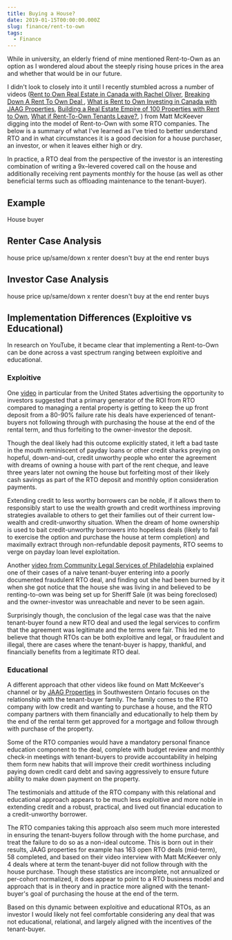 ```yaml
---
title: Buying a House?
date: 2019-01-15T00:00:00.000Z
slug: finance/rent-to-own
tags:
  - Finance
---
```


While in university, an elderly friend of mine mentioned Rent-to-Own as an option as I wondered aloud about the steeply rising house prices in the area and whether that would be in our future.

I didn't look to closely into it until I recently stumbled across a number of videos ([Rent to Own Real Estate in Canada with Rachel Oliver](https://youtu.be/OUTtUdStlUM), [Breaking Down A Rent To Own Deal
](https://youtu.be/ba761agE1ek), [What is Rent to Own Investing in Canada with JAAG Properties](https://youtu.be/VV5Io0kSqtc), [Building a Real Estate Empire of 100 Properties with Rent to Own](https://youtu.be/KJTVvzr_Zd8), [What if Rent-To-Own Tenants Leave?](https://youtu.be/BrI9EtoQquY), ) from Matt McKeever digging into the model of Rent-to-Own with some RTO companies. The below is a summary of what I've learned as I've tried to better understand RTO and in what circumstances it is a good decision for a house purchaser, an investor, or when it leaves either high or dry.

In practice, a RTO deal from the perspective of the investor is an interesting combination of writing a 9x–levered covered call on the house and additionally receiving rent payments monthly for the house (as well as other beneficial terms such as offloading maintenance to the tenant-buyer).

## Example

House buyer

## Renter Case Analysis

house price up/same/down
x
renter doesn't buy at the end
renter buys

## Investor Case Analysis

house price up/same/down
x
renter doesn't buy at the end
renter buys

## Implementation Differences (Exploitive vs Educational)

In research on YouTube, it became clear that implementing a Rent-to-Own can be done across a vast spectrum ranging between exploitive and educational.

### Exploitive

One [video](https://youtu.be/q1s_FU_qX38) in particular from the United States advertising the opportunity to investors suggested that a primary generator of the ROI from RTO compared to managing a rental property is getting to keep the up front deposit from a 80-90% failure rate his deals have experienced of tenant-buyers not following through with purchasing the house at the end of the rental term, and thus forfeiting to the owner-investor the deposit.

Though the deal likely had this outcome explicitly stated, it left a bad taste in the mouth reminiscent of payday loans or other credit sharks preying on hopeful, down-and-out, credit unworthy people who enter the agreement with dreams of owning a house with part of the rent cheque, and leave three years later not owning the house but forfeiting most of their likely cash savings as part of the RTO deposit and monthly option consideration payments.

Extending credit to less worthy borrowers can be noble, if it allows them to responsibly start to use the wealth growth and credit worthiness improving strategies available to others to get their families out of their current low-wealth and credit-unworthy situation. When the dream of home ownership is used to bait credit-unworthy borrowers into hopeless deals (likely to fail to exercise the option and purchase the house at term completion) and maximally extract through non-refundable deposit payments, RTO seems to verge on payday loan level exploitation.

Another [video from Community Legal Services of Philadelphia](https://youtu.be/BBoAkglLM0I) explained one of their cases of a naive tenant-buyer entering into a poorly documented fraudulent RTO deal, and finding out she had been burned by it when she got notice that the house she was living in and believed to be renting-to-own was being set up for Sheriff Sale (it was being foreclosed) and the owner-investor was unreachable and never to be seen again.

Surprisingly though, the conclusion of the legal case was that the naive tenant-buyer found a new RTO deal and used the legal services to confirm that the agreement was legitimate and the terms were fair. This led me to believe that though RTOs can be both exploitive and legal, or fraudulent and illegal, there are cases where the tenant-buyer is happy, thankful, and financially benefits from a legitimate RTO deal.

### Educational

A different approach that other videos like found on Matt McKeever's channel or by [JAAG Properties](https://jaagproperties.com/) in Southwestern Ontario focuses on the relationship with the tenant-buyer family. The family comes to the RTO company with low credit and wanting to purchase a house, and the RTO company partners with them financially and educationally to help them by the end of the rental term get approved for a mortgage and follow through with purchase of the property.

Some of the RTO companies would have a mandatory personal finance education component to the deal, complete with budget review and monthly check-in meetings with tenant-buyers to provide accountability in helping them form new habits that will improve their credit worthiness including paying down credit card debt and saving aggressively to ensure future ability to make down payment on the property.

The testimonials and attitude of the RTO company with this relational and educational approach appears to be much less exploitive and more noble in extending credit and a robust, practical, and lived out financial education to a credit-unworthy borrower.

The RTO companies taking this approach also seem much more interested in ensuring the tenant-buyers follow through with the home purchase, and treat the failure to do so as a non-ideal outcome. This is born out in their results, JAAG properties for example has 163 open RTO deals (mid-term), 58 completed, and based on their video interview with Matt McKeever only 4 deals where at term the tenant-buyer did not follow through with the house purchase. Though these statistics are incomplete, not annualized or per-cohort normalized, it does appear to point to a RTO business model and approach that is in theory and in practice more aligned with the tenant-buyer's goal of purchasing the house at the end of the term.

Based on this dynamic between exploitive and educational RTOs, as an investor I would likely not feel comfortable considering any deal that was not educational, relational, and largely aligned with the incentives of the tenant-buyer.
